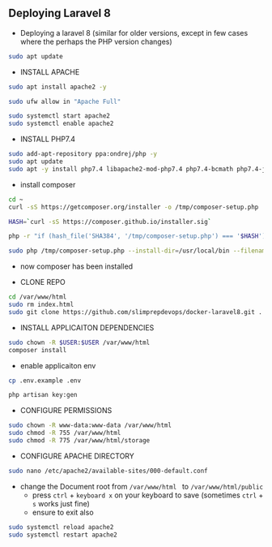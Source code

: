 ## Deploying Laravel 8

- Deploying a laravel 8 (similar for older versions, except in few cases where the perhaps the PHP version changes) 

```bash
sudo apt update
```

- INSTALL APACHE

```bash
sudo apt install apache2 -y
```

```bash
sudo ufw allow in "Apache Full"
```

```bash
sudo systemctl start apache2
sudo systemctl enable apache2
```

- INSTALL PHP7.4

```bash
sudo add-apt-repository ppa:ondrej/php -y
sudo apt update
sudo apt -y install php7.4 libapache2-mod-php7.4 php7.4-bcmath php7.4-json php7.4-mbstring php7.4-xml php7.4-zip unzip php7.4-mysql php7.4-gd
```

- install composer
```bash
cd ~
curl -sS https://getcomposer.org/installer -o /tmp/composer-setup.php
```
```bash
HASH=`curl -sS https://composer.github.io/installer.sig`
```

```bash
php -r "if (hash_file('SHA384', '/tmp/composer-setup.php') === '$HASH') { echo 'Installer verified'; } else { echo 'Installer corrupt'; unlink('composer-setup.php'); } echo PHP_EOL;"
```

```bash
sudo php /tmp/composer-setup.php --install-dir=/usr/local/bin --filename=composer
```
- now composer has been installed

- CLONE REPO

```bash
cd /var/www/html
sudo rm index.html
sudo git clone https://github.com/slimprepdevops/docker-laravel8.git .
```

- INSTALL APPLICAITON DEPENDENCIES


```bash
sudo chown -R $USER:$USER /var/www/html
composer install
```
- enable applicaiton env

```bash
cp .env.example .env
```

```bash
php artisan key:gen
```

- CONFIGURE PERMISSIONS

```bash
sudo chown -R www-data:www-data /var/www/html
sudo chmod -R 755 /var/www/html
sudo chmod -R 775 /var/www/html/storage
```

- CONFIGURE APACHE DIRECTORY

```bash
sudo nano /etc/apache2/available-sites/000-default.conf
```
- change the Document root from `/var/www/html ` to `/var/www/html/public`
    - press `ctrl` + `keyboard x` on your keyboard to save (sometimes `ctrl` + `s` works just fine)
    - ensure to exit also

```bash
sudo systemctl reload apache2
sudo systemctl restart apache2
```
